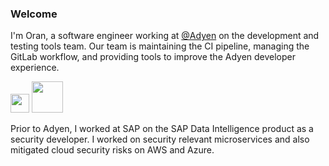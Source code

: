 ### Welcome

I'm Oran, a software engineer working at [@Adyen](https://adyen.com) on the development and testing tools team. Our team is maintaining the CI pipeline, managing the GitLab workflow, and providing tools to improve the Adyen developer experience.

<a href="https://www.adyen.com"><img height=30 src="https://upload.wikimedia.org/wikipedia/commons/thumb/a/a2/Adyen_Corporate_Logo.svg/1200px-Adyen_Corporate_Logo.svg.png"/></a>
<a href="https://www.jenkins.io/"><img height=50 src="https://technologyconversations.files.wordpress.com/2016/02/jenkins-devil.png"/></a>

Prior to Adyen, I worked at SAP on the SAP Data Intelligence product as a security developer. I worked on security relevant microservices and also mitigated cloud security risks on AWS and Azure.
